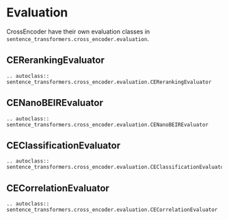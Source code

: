 # Evaluation
CrossEncoder have their own evaluation classes in `sentence_transformers.cross_encoder.evaluation`.

## CERerankingEvaluator
```{eval-rst}
.. autoclass:: sentence_transformers.cross_encoder.evaluation.CERerankingEvaluator
```

## CENanoBEIREvaluator
```{eval-rst}
.. autoclass:: sentence_transformers.cross_encoder.evaluation.CENanoBEIREvaluator
```

## CEClassificationEvaluator
```{eval-rst}
.. autoclass:: sentence_transformers.cross_encoder.evaluation.CEClassificationEvaluator
```

## CECorrelationEvaluator
```{eval-rst}
.. autoclass:: sentence_transformers.cross_encoder.evaluation.CECorrelationEvaluator
```
